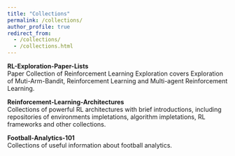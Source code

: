 ```yaml
---
title: "Collections"
permalink: /collections/
author_profile: true
redirect_from: 
  - /collections/
  - /collections.html
---
```


<b>RL-Exploration-Paper-Lists</b><br>
Paper Collection of Reinforcement Learning Exploration covers Exploration of Muti-Arm-Bandit, Reinforcement Learning and Multi-agent Reinforcement Learning.<br>

<b>Reinforcement-Learning-Architectures</b><br>
Collections of powerful RL architectures with brief introductions, including repositories of environments impletations, algorithm impletations, RL frameworks and other collections.<br>

<b>Football-Analytics-101</b><br>
Collections of useful information about football analytics.<br>
